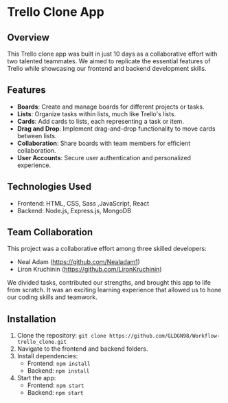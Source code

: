 # Trello Clone App

## Overview

This Trello clone app was built in just 10 days as a collaborative effort with two talented teammates.
We aimed to replicate the essential features of Trello while showcasing our frontend and backend development skills.

## Features

- **Boards**: Create and manage boards for different projects or tasks.
- **Lists**: Organize tasks within lists, much like Trello's lists.
- **Cards**: Add cards to lists, each representing a task or item.
- **Drag and Drop**: Implement drag-and-drop functionality to move cards between lists.
- **Collaboration**: Share boards with team members for efficient collaboration.
- **User Accounts**: Secure user authentication and personalized experience.

## Technologies Used

- Frontend: HTML, CSS, Sass ,JavaScript, React
- Backend: Node.js, Express.js, MongoDB

## Team Collaboration

This project was a collaborative effort among three skilled developers:
- Neal Adam (https://github.com/Nealadam1)
- Liron Kruchinin (https://github.com/LironKruchinin)

We divided tasks, contributed our strengths, and brought this app to life from scratch.
It was an exciting learning experience that allowed us to hone our coding skills and teamwork.

## Installation

1. Clone the repository: `git clone https://github.com/GLDGN98/Workflow-trello_clone.git`
2. Navigate to the frontend and backend folders.
3. Install dependencies:
   - Frontend: `npm install`
   - Backend: `npm install`
4. Start the app:
   - Frontend: `npm start`
   - Backend: `npm start`

